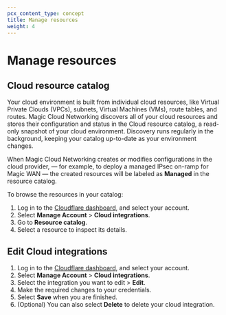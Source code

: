 ```yaml
---
pcx_content_type: concept
title: Manage resources
weight: 4
---
```


# Manage resources

## Cloud resource catalog

Your cloud environment is built from individual cloud resources, like Virtual Private Clouds (VPCs), subnets, Virtual Machines (VMs), route tables, and routes. Magic Cloud Networking discovers all of your cloud resources and stores their configuration and status in the Cloud resource catalog, a read-only snapshot of your cloud environment. Discovery runs regularly in the background, keeping your catalog up-to-date as your environment changes.

When Magic Cloud Networking creates or modifies configurations in the cloud provider,
 — for example, to deploy a managed IPsec on-ramp for Magic WAN — the created resources will be labeled as **Managed** in the resource catalog.

To browse the resources in your catalog:

1. Log in to the [Cloudflare dashboard](https://dash.cloudflare.com/), and select your account.
2. Select **Manage Account** > **Cloud integrations**.
3. Go to **Resource catalog**.
4. Select a resource to inspect its details.

## Edit Cloud integrations

1. Log in to the [Cloudflare dashboard](https://dash.cloudflare.com/), and select your account.
2. Select **Manage Account** > **Cloud integrations**.
3. Select the integration you want to edit > **Edit**.
4. Make the required changes to your credentials.
5. Select **Save** when you are finished.
6. (Optional) You can also select **Delete** to delete your cloud integration.